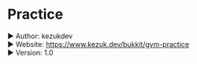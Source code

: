 # Practice

► Author: kezukdev\
► Website: https://www.kezuk.dev/bukkit/gym-practice \
► Version: 1.0
